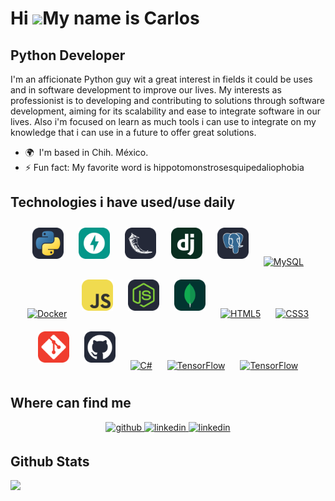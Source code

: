 Hi ![](https://user-images.githubusercontent.com/18350557/176309783-0785949b-9127-417c-8b55-ab5a4333674e.gif)My name is Carlos
==============================================================================================================================

Python Developer
----------------

I'm an afficionate Python guy wit a great interest in fields it could be uses and in software development to improve our lives. My interests as professionist is to developing and contributing to solutions through software development, aiming for its scalability and ease to integrate software in our lives. Also i'm focused on learn as much tools i can use to integrate on my knowledge that i can use in a future to offer great solutions.

-   🌍  I'm based in Chih. México.
- ⚡ Fun fact: My favorite word is hippotomonstrosesquipedaliophobia
## Technologies i have used/use daily

<!-- <div style="display: grid; grid-template-columns: repeat(auto-fill, minmax(200px, 1fr)); gap: 10px; justify-content: center; align-items: center;"> -->
<p align="center">
<a href="https://www.python.org/" target="_blank"><img style="margin: 10px" src="https://raw.githubusercontent.com/tandpfun/skill-icons/65dea6c4eaca7da319e552c09f4cf5a9a8dab2c8/icons/Python-Dark.svg" alt="Python" height="50" /></a>
<a href="https://fastapi.tiangolo.com/" target="_blank"><img style="margin: 10px" src="https://raw.githubusercontent.com/tandpfun/skill-icons/65dea6c4eaca7da319e552c09f4cf5a9a8dab2c8/icons/FastAPI.svg" alt="FastAPI" height="50" /></a>
<a href="https://flask.palletsprojects.com/en/3.0.x/" target="_blank"><img style="margin: 10px" src="https://raw.githubusercontent.com/tandpfun/skill-icons/65dea6c4eaca7da319e552c09f4cf5a9a8dab2c8/icons/Flask-Dark.svg" alt="Flask" height="50" /></a>
<a href="https://www.django-rest-framework.org/" target="_blank"><img style="margin: 10px" src="https://raw.githubusercontent.com/tandpfun/skill-icons/65dea6c4eaca7da319e552c09f4cf5a9a8dab2c8/icons/Django.svg" alt="Django" height="50" /></a>
<a href="https://www.postgresql.org/" target="_blank"><img style="margin: 10px" src="https://raw.githubusercontent.com/tandpfun/skill-icons/65dea6c4eaca7da319e552c09f4cf5a9a8dab2c8/icons/PostgreSQL-Dark.svg" alt="PostgreSQL" height="50" /></a>
<a href="https://www.mysql.com/" target="_blank"><img style="margin: 10px" src="https://profilinator.rishav.dev/skills-assets/mysql-original-wordmark.svg" alt="MySQL" height="50" /></a>
<a href="https://www.docker.com/" target="_blank"><img style="margin: 10px" src="https://profilinator.rishav.dev/skills-assets/docker-original-wordmark.svg" alt="Docker" height="50" /></a>
<a href="https://www.javascript.com/" target="_blank"><img style="margin: 10px" src="https://raw.githubusercontent.com/tandpfun/skill-icons/65dea6c4eaca7da319e552c09f4cf5a9a8dab2c8/icons/JavaScript.svg" alt="JavaScript" height="50" /></a>
<a href="https://nodejs.org/en" target="_blank"><img style="margin: 10px" src="https://raw.githubusercontent.com/tandpfun/skill-icons/65dea6c4eaca7da319e552c09f4cf5a9a8dab2c8/icons/NodeJS-Dark.svg" alt="NodeJS" height="50" /></a>
<a href="https://www.mongodb.com/" target="_blank"><img style="margin: 10px" src="https://raw.githubusercontent.com/tandpfun/skill-icons/65dea6c4eaca7da319e552c09f4cf5a9a8dab2c8/icons/MongoDB.svg" alt="MongoDB" height="50" /></a>
<a href="https://en.wikipedia.org/wiki/HTML5" target="_blank"><img style="margin: 10px" src="https://profilinator.rishav.dev/skills-assets/html5-original-wordmark.svg" alt="HTML5" height="50" /></a>
<a href="https://www.w3schools.com/css/" target="_blank"><img style="margin: 10px" src="https://profilinator.rishav.dev/skills-assets/css3-original-wordmark.svg" alt="CSS3" height="50" /></a>
<a href="https://git-scm.com/" target="_blank"><img style="margin: 10px" src="https://raw.githubusercontent.com/tandpfun/skill-icons/65dea6c4eaca7da319e552c09f4cf5a9a8dab2c8/icons/Git.svg" alt="Git" height="50" /></a>
<a href="https://github.com/" target="_blank"><img style="margin: 10px" src="https://raw.githubusercontent.com/tandpfun/skill-icons/65dea6c4eaca7da319e552c09f4cf5a9a8dab2c8/icons/Github-Dark.svg" alt="Git" height="50" /></a>
<a href="https://docs.microsoft.com/en-us/dotnet/csharp/" target="_blank"><img style="margin: 10px" src="https://profilinator.rishav.dev/skills-assets/csharp-original.svg" alt="C#" height="50" /></a>
<a href="https://www.tensorflow.org/" target="_blank"><img style="margin: 10px" src="https://profilinator.rishav.dev/skills-assets/tensorflow-icon.svg" alt="TensorFlow" height="50" /></a>
<a href="https://opencv.org/" target="_blank"><img style="margin: 10px" src="https://raw.githubusercontent.com/tandpfun/skill-icons/65dea6c4eaca7da319e552c09f4cf5a9a8dab2c8/icons/OpenCV-Dark.svg" alt="TensorFlow" height="50" /></a>
<!-- </div> -->
</p>

## Where can find me
<div align="center">
<a href="https://github.com/rishavanand" target="_blank">
<img src=https://img.shields.io/badge/github-%2324292e.svg?&style=for-the-badge&logo=github&logoColor=white alt=github style="margin-bottom: 5px;" />
</a>
<a href="https://linkedin.com/in/carlos-ochoa-b3974a217/" target="_blank">
<img src=https://img.shields.io/badge/linkedin-%231E77B5.svg?&style=for-the-badge&logo=linkedin&logoColor=white alt=linkedin style="margin-bottom: 5px;" />
</a>
<a href="mailto:ochoa.carlos8@outlook.com" target="_blank">
<img src=https://img.shields.io/badge/Microsoft_Outlook-0078D4?style=for-the-badge&logo=microsoft-outlook&logoColor=white alt=linkedin style="margin-bottom: 5px;" />
</a>
</div>
  
## Github Stats  
![](https://github-readme-stats.vercel.app/api?username=CarlosOchoa8&theme=monokai&hide_border=false&include_all_commits=false&count_private=false)<br/>
<!-- <img src="https://github-readme-stats.vercel.app/api?username=CarlosOchoa8&show_icons=true&count_private=true&hide_border=true" align="left" />   -->
